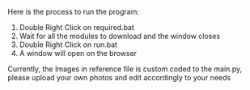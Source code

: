 Here is the process to run the program:
1. Double Right Click on required.bat
2. Wait for all the modules to download and the window closes
3. Double Right Click on run.bat
4. A window will open on the browser

Currently, the Images in reference file is custom coded to the main.py, please upload your own photos and edit accordingly to your needs
